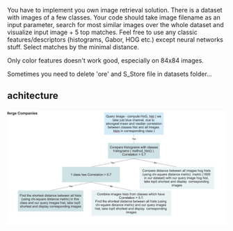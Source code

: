 You have to implement you own image retrieval solution. There is a dataset with images of a few classes. Your code should take image filename as an input parameter, search for most similar images over the whole dataset and visualize input image + 5 top matches. Feel free to use any classic features/descriptors (histograms, Gabor, HOG etc.) except neural networks stuff. Select matches by the minimal distance.


Only color features doesn't work good, especially on 84x84 images.

Sometimes you need to delete 'ore' and S_Store file in datasets folder...


## achitecture
![architecture](https://github.com/alexkhrystoforov/It-Jim-Internship/blob/master/week_4/architecture.png)

